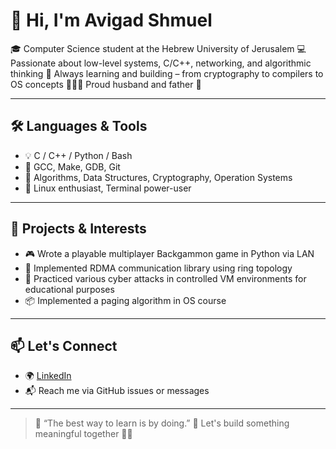 # 👋 Hi, I'm Avigad Shmuel

🎓 Computer Science student at the Hebrew University of Jerusalem 
💻 Passionate about low-level systems, C/C++, networking, and algorithmic thinking 
🚀 Always learning and building – from cryptography to compilers to OS concepts 
👨‍👩‍👦 Proud husband and father 💙

---

## 🛠️ Languages & Tools

* 💡 C / C++ / Python / Bash
* 🔧 GCC, Make, GDB, Git
* 🧠 Algorithms, Data Structures, Cryptography, Operation Systems
* 🐧 Linux enthusiast, Terminal power-user

---

## 📂 Projects & Interests

* 🎮 Wrote a playable multiplayer Backgammon game in Python via LAN
* 🔄 Implemented RDMA communication library using ring topology
* 🧪 Practiced various cyber attacks in controlled VM environments for educational purposes
* 📦 Implemented a paging algorithm in OS course

---

## 📫 Let's Connect

* 🌍 [LinkedIn](https://www.linkedin.com/in/avigad-shmuel-0a965a314/)
* 📬 Reach me via GitHub issues or messages

---

> 💬 “The best way to learn is by doing.”
> 🔧 Let's build something meaningful together 👨‍💻
